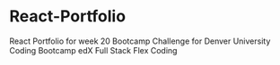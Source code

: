 # React-Portfolio
React Portfolio for week 20 Bootcamp Challenge for Denver University Coding Bootcamp edX Full Stack Flex Coding
